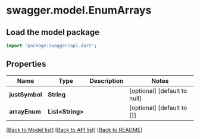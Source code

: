 # swagger.model.EnumArrays

## Load the model package
```dart
import 'package:swagger/api.dart';
```

## Properties
Name | Type | Description | Notes
------------ | ------------- | ------------- | -------------
**justSymbol** | **String** |  | [optional] [default to null]
**arrayEnum** | **List&lt;String&gt;** |  | [optional] [default to []]

[[Back to Model list]](../README.md#documentation-for-models) [[Back to API list]](../README.md#documentation-for-api-endpoints) [[Back to README]](../README.md)

